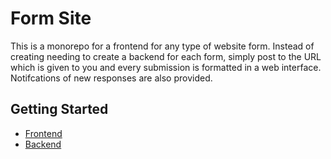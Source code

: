 # Form Site

This is a monorepo for a frontend for any type of website form. Instead of creating needing to create a backend for each form, simply post to the URL which is given to you and every submission is formatted in a web interface. Notifcations of new responses are also provided.

## Getting Started

* [Frontend](/apps/web/README.md)
* [Backend](/apps/notification-server/README.md)
